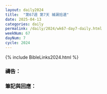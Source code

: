 ```yaml
---
layout: daily2024
title:  "第67週 第7天 補漏拾遺"
date: 2025-04-13
categories: daily
permalink: /daily/2024/wk67-day7-daily.html
weekNum: 67
dayNum: 7
cycle: 2024
---
```


{% include BibleLinks2024.html %}

### 禱告：

### 筆記與回應：
